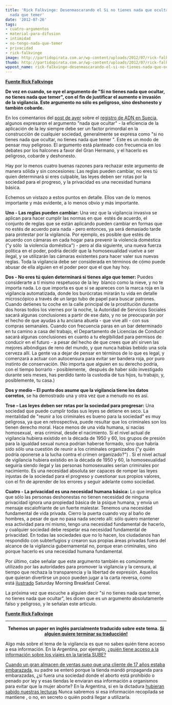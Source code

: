 ```yaml
---
title: 'Rick Falkvinge: Desenmascarando el Si no tienes nada que ocultar, no tienes
  nada que temer'
date: '2012-07-26'
tags:
- cuatro-argumentos
- material-para-difusion
- intimidad
- no-tengo-nada-que-temer
- privacidad
- rick-falkvinge
image: http://partidopirata.com.ar/wp-content/uploads/2012/07/rick-falkvinge-div.png
thumb: http://partidopirata.com.ar/wp-content/uploads/2012/07/rick-falkvinge-div-150x150.png
wppost_name: rick-falkvinge-desenmascarando-el-si-no-tienes-nada-que-ocultar-no-tienes-nada-que-temer
---
```


<strong><a href="http://falkvinge.net/2012/07/19/debunking-the-dangerous-nothing-to-hide-nothing-to-fear/" target="_blank">Fuente Rick Falkvinge</a></strong>

<strong>De vez en cuando, se oye el argumento de "Si no tienes nada que ocultar, no tienes nada que temer", con el fin de justificar el aumento e invasión de la vigilancia. Este argumento no sólo es peligroso, sino deshonesto y también cobarde.</strong>

En los comentarios del <a href="http://falkvinge.net/2012/07/19/sweden-paradise-lost-part-3-comprehensive-population-dna-database/">post de ayer</a> sobre el <a href="http://partidopirata.com.ar/5303/el-gobierno-sueco-da-luz-verde-a-bases-de-datos-sobre-transexuales-judios-gitanos-sindicalistas-etc-que-podria-salir-mal">registro de ADN en Suecia,</a> algunos expresaron el argumento "nada que ocultar" - la eficiencia de la aplicación de la ley siempre debe ser un factor primordial en la construcción de cualquier sociedad, generalmente se expresa como "si no tienes nada que ocultar, no tienes nada que temer ". Este es un modo de pensar muy peligroso. El argumento está planteado con frecuencia en los debates por los halcones a favor del Gran Hermano, y el hacerlo es peligroso, cobarde y deshonesto.

Hay por lo menos cuatro buenas razones para rechazar este argumento de manera sólida y sin concesiones: Las reglas pueden cambiar, no eres tú quien determinará si eres culpable, las leyes deben ser rotas por la sociedad para el progreso, y la privacidad es una necesidad humana básica.

Echemos un vistazo a estos puntos en detalle. Ellos van de lo menos importante y más evidente, a lo menos obvio y más importante.

<strong>Uno - Las reglas pueden cambiar:</strong> Una vez que la vigilancia invasiva se aplican para hacer cumplir las normas en que  estés de acuerdo, el conjunto de reglas que se están aplicando pueden cambiar en formas que no estés de acuerdo para nada - pero entonces, ya será demasiado tarde para protestar por la vigilancia. Por ejemplo, es posible que estés de acuerdo con cámaras en cada hogar para prevenir la violencia doméstica ("y sólo  la violencia doméstica") - pero al día siguiente, una nueva fuerza política en el poder, podría decidir que la homosexualidad vuelve a ser ilegal, y se utilizarán las cámaras existentes para hacer valer sus nuevas reglas. Toda la vigilancia debe ser considerada en términos de cómo puede abusar de ella alguien en el poder peor que el que hay hoy.

<strong>Dos - No eres tú quien determinará si tienes algo que temer:</strong> Puedes considerarte a tí mismo respetuoso de la ley  blanco como la nieve, y no te importa nada. Lo que importa es que si se apareces con la marca roja en la vigilancia automatizada, donde los burócratas mirarán tu vida en detalle microscópico a través de un largo tubo de papel para buscar patrones. Cuando detienes tu coche en la calle principal de la prostitución durante dos horas todos los viernes por la noche, la Autoridad de Servicios Sociales sacará algunas conclusiones a partir de ese dato, y no se preocuparán por el hecho de que ayudas a tu anciana abuela - que vive allí - con sus compras semanales. Cuando con frecuencia paras en un bar determinado en tu camino a casa del trabajo, el Departamento de Licencias de Conducir sacará algunas conclusiones en cuanto a tu elegibilidad para permisos de conducir en el futuro - a pesar del hecho de que crees que ahí sirven las mejores albóndigas de reno del mundo, y que nunca habías bebido una sola cerveza allí. La gente va a dejar de pensar en términos de lo que es legal, y comenzará a actuar con autocensura para evitar ser bandera roja, por puro instinto de conservación. (No importa que alguien en su derecho podría, con el tiempo borrarlo - posiblemente,  después de haber sido investigado durante seis meses, has perdido tanto la custodia de tus hijos, tu trabajo, y, posiblemente, tu casa.)

<strong>Dos y medio – El punto dos asume que la vigilancia tiene los datos corretos</strong>, se ha demostrado una y otra vez que a menudo no es así.

<strong>Trse – Las leyes deben ser rotas por la sociedad para progresar:</strong> Una sociedad que puede cumplir todas sus leyes se detiene en seco. La mentalidad de "reunir a los criminales es bueno para la sociedad" es muy peligrosa, ya que en retrospectiva, puede resultar que los criminales son los tienen derecho moral. Hace menos de una vida humana, si nacias homosexual,  eras criminal, desde el nacimiento. Si el nivel actual de vigilancia hubiera existido en la década de 1950 y 60, los grupos de presión para la igualdad sexual nunca podrían haberse formado, sino que habría sido sólo una cuestión de reunir a los criminales organizados ("y quién podría oponerse a la lucha contra el crimen organizado?") . Si el nivel actual de vigilancia hubiera existido en la década de 1950 y 60, la homosexualidad seguiría siendo ilegal y las personas homosexuales serían criminales por nacimiento. Es una necesidad absoluta ser capaces de romper las leyes injustas de la sociedad para el progreso y cuestionar sus propios valores, con el fin de aprender de los errores y seguir adelante como sociedad.

<strong>Cuatro - La privacidad es una necesidad humana básica:</strong> Lo que implica que sólo las personas deshonestas no tienen necesidad de ninguna privacidad ignora una propiedad básica de la psique humana, y envía un mensaje escalofriante de un fuerte malestar. Tenemos una necesidad fundamental de vida privada. Cierro la puerta cuando voy al baño de hombres, a pesar de que no pasa nada secreto allí: sólo quiero mantener esa actividad para mí mismo, tengo una necesidad fundamental de hacerlo, y cualquier sociedad debe respetar esa necesidad fundamental de privacidad. En todas las sociedades que no lo hacen, los ciudadanos han respondido con subterfugios y crearon sus propias áreas privadas fuera del alcance de la vigilancia gubernamental no, porque eran criminales, sino porque hacerlo es una necesidad humana fundamental.

Por último, cabe señalar que este argumento también es comúnmente utilizado por las autoridades para promover la vigilancia y la censura, al tiempo que rechaza la transparencia y la libertad de expresión. Aquellos que quieran divertirse un poco pueden jugar a la carta reversa, como está <a href="http://www.smbc-comics.com/index.php?db=comics&amp;id=2434">ilustrado</a> Saturday Morning Breakfast Cereal.

La próxima vez que escuche a alguien decir "si no tienes nada que temer, no tienes nada que ocultar", les dicen que es un argumento absolutamente falso y peligroso, y le señalan este artículo.

<strong><a href="http://falkvinge.net/2012/07/19/debunking-the-dangerous-nothing-to-hide-nothing-to-fear/" target="_blank">Fuente Rick Falkvinge</a></strong>

<hr />
<p style="text-align: center;"><strong>Tehemos un paper en inglés parcialmente traducido sobre este tema.</strong>
<strong> <a href="http://partidopirata.com.ar/4329/no-tengo-nada-que-ocultar-y-otras-confusiones-sobre-la-privacidad-traduccion-en-indice">Si alguien quiere terminar su traducción!</a></strong></p>
Algo más sobre el tema de la vigilancia es que no sabes quién tiene acceso a esa información.
En la Argentina, por ejemplo, <a href="http://partidopirata.com.ar/5195/quienes-tienen-acceso-a-nuestra-informacion-de-la-tarjeta-sube">¿quién tiene acceso a la información sobre los viajes en la tarjeta SUBE?</a>

<a href="http://partidopirata.com.ar/5508/como-las-empresas-saben-tus-secretos">Cuando un gran almacen de ventas <em>supo</em> que una cliente de 17 años estaba embarazada,</a> su padre se enteró porque la tienda mandó propaganda para embarazadas, ¿si fuera una sociedad donde el aborto está prohíbido o penado por ley y esas tiendas le enviaran esa información a organismos para evitar que la mujer aborte?
En la Argentina, si en la dictadura <a href="http://partidopirata.com.ar/5571/privacidad-y-electura-parte-2-amazon-bn-kobo-sony">hubieran sabido nuestras lecturas</a>
Nunca sabremos si esa información recopilada se mantiene , o no, en secreto o quién podrá llegar a utilizarla.
